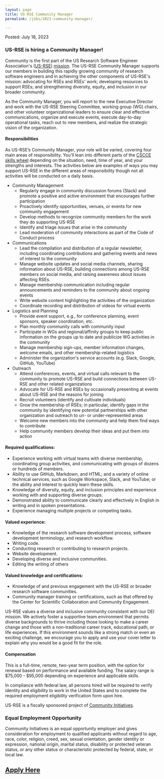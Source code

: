 ```yaml
---
layout: page
title: US-RSE Community Manager
permalink: /jobs/2023-community-manager/

---
```


Posted: July 18, 2023

### US-RSE is hiring a Community Manager!

Community is the first part of the US Research Software Engineer Association's ([US-RSE](https://us-rse.org/)) [mission](https://us-rse.org/about/mission/). The US-RSE Community Manager supports our members in building this rapidly growing community of research software engineers and in achieving the other components of US-RSE's mission: advocating for RSEs and RSEs' work; developing resources to support RSEs; and strengthening diversity, equity, and inclusion in our broader community.

As the Community Manager, you will report to the new Executive Director and work with the US-RSE Steering Committee, working group (WG) chairs, and other volunteer organizational leaders to ensure clear and effective communications, organize and execute events, execute day-to-day operational tasks, reach out to new members, and realize the strategic vision of the organization. 

#### Responsibilities
As US-RSE’s Community Manager, your role will be varied, covering four main areas of responsibility. You’ll lean into different parts of the [CSCCE skills wheel](https://www.cscce.org/research/skills-wheel/) depending on the situation, need, time of year, and your strengths and interests. The activities below are examples of ways you may support US-RSE in the different areas of responsibility though not all activities will be conducted on a daily basis. 
* Community Management
  * Regularly engage in community discussion forums (Slack) and promote a positive and active environment that encourages further participation 
  * Proactively identify opportunities, venues, or events for new community engagement
  * Develop methods to recognize community members for the work they do supporting US-RSE
  * Identify and triage issues that arise in the community
  * Lead moderation of community interactions as part of the Code of Conduct process
* Communications
  * Lead the compilation and distribution of a regular newsletter, including coordinating contributions and gathering events and news of interest to the community
  * Manage website updates and social media channels, sharing information about US-RSE, building connections among US-RSE members on social media, and raising awareness about issues affecting RSEs.
  * Manage membership communication including regular announcements and reminders to the community about ongoing events
  * Write website content highlighting the activities of the organization 
  * Coordinate recording and distribution of videos for virtual events
* Logistics and Planning
  * Provide event support, e.g., for conference planning, event sponsors, speaker coordination, etc. 
  * Plan monthly community calls with community input
  * Participate in WGs and regional/affinity groups to keep public information on the groups up to date and publicize WG activities in the community
  * Manage membership sign-ups, member information changes, welcome emails, and other membership-related logistics
  * Administer the organization's service accounts (e.g. Slack, Google, GitHub, YouTube)
* Outreach
  * Attend conferences, events, and virtual calls relevant to the community to promote US-RSE and build connections between US-RSE and other related organizations
  * Advocate for US-RSE and RSEs by occasionally presenting at events about US-RSE and the reasons for joining
  * Recruit volunteers (identify and cultivate individuals)
  * Grow the membership of RSEs; in particular, identify gaps in the community by identifying new potential partnerships with other organization and outreach to un- or under-represented areas
  * Welcome new members into the community and help them find ways to contribute
  * Help community members develop their ideas and put them into action 


#### Required qualifications: 
* Experience working with virtual teams with diverse membership, coordinating group activities, and communicating with groups of dozens or hundreds of members.
* Ability to use GitHub, Markdown, and HTML; and a variety of online technical services, such as Google Workspace, Slack, and YouTube; or the ability and interest to quickly learn these skills.
* Knowledge of diversity, equity, and inclusion principles and experience working with and supporting diverse groups.
* Demonstrated ability to communicate clearly and effectively in English in writing and in spoken presentations.  
* Experience managing multiple projects or competing tasks.  

#### Valued experience:
* Knowledge of the research software development process, software development terminology, and research workflow.
* Writing code.
* Conducting research or contributing to research projects.
* Website development.
* Developing diverse and inclusive communities.
* Editing the writing of others

#### Valued knowledge and certifications:
* Knowledge of and previous engagement with the US-RSE or broader research software communities.
* Community manager training or certifications, such as that offered by the Center for Scientific Collaboration and Community Engagement.


US-RSE values a diverse and inclusive community consistent with our DEI mission. We actively foster a supportive team environment that permits diverse backgrounds to thrive including those looking to make a career change and those with a non-traditional career track, educational path, or life experiences. If this environment sounds like a strong match or even an exciting challenge, we encourage you to apply and use your cover letter to explain why you would be a good fit for the role.


#### Compensation
This is a full-time, remote, two-year term position, with the option for renewal based on performance and available funding. The salary range is $75,000 - $95,000 depending on experience and applicable skills. 


In compliance with federal law, all persons hired will be required to verify identity and eligibility to work in the United States and to complete the required employment eligibility verification form upon hire.


US-RSE is a fiscally sponsored project of [Community Initiatives](https://communityinitiatives.org/).


### Equal Employment Opportunity
Community Initiatives is an equal opportunity employer and gives consideration for employment to qualified applicants without regard to age, race, color, religion, creed, sex, sexual orientation, gender identity or expression, national origin, marital status, disability or protected veteran status, or any other status or characteristic protected by federal, state, or local law.


## [Apply Here](https://docs.google.com/forms/d/1RjRCdKoNtnA-wGc0MoQdYPWDNaPs4gWlD0UH4AOzsog/edit)

